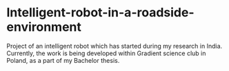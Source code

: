 # Intelligent-robot-in-a-roadside-environment
Project of an intelligent robot which has started during my research in India. Currently, the work is being developed within Gradient science club in Poland, as a part of my Bachelor thesis.
